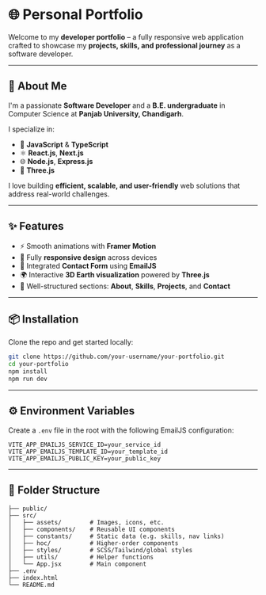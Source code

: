 
# 🌐 Personal Portfolio

Welcome to my **developer portfolio** – a fully responsive web application crafted to showcase my **projects, skills, and professional journey** as a software developer.

---

## 🚀 About Me

I'm a passionate **Software Developer** and a **B.E. undergraduate** in Computer Science at **Panjab University, Chandigarh**.

I specialize in:

- 🧠 **JavaScript** & **TypeScript**
- ⚛️ **React.js**, **Next.js**
- 🌐 **Node.js**, **Express.js**
- 🌌 **Three.js**

I love building **efficient, scalable, and user-friendly** web solutions that address real-world challenges.

---

## ✨ Features

- ⚡ Smooth animations with **Framer Motion**
- 📱 Fully **responsive design** across devices
- 💬 Integrated **Contact Form** using **EmailJS**
- 🌍 Interactive **3D Earth visualization** powered by **Three.js**
- 📁 Well-structured sections: **About**, **Skills**, **Projects**, and **Contact**

---

## 📦 Installation

Clone the repo and get started locally:

```bash
git clone https://github.com/your-username/your-portfolio.git
cd your-portfolio
npm install
npm run dev
```

---

## ⚙️ Environment Variables

Create a `.env` file in the root with the following EmailJS configuration:

```env
VITE_APP_EMAILJS_SERVICE_ID=your_service_id
VITE_APP_EMAILJS_TEMPLATE_ID=your_template_id
VITE_APP_EMAILJS_PUBLIC_KEY=your_public_key
```

---

## 📁 Folder Structure

```
├── public/
├── src/
│   ├── assets/        # Images, icons, etc.
│   ├── components/    # Reusable UI components
│   ├── constants/     # Static data (e.g. skills, nav links)
│   ├── hoc/           # Higher-order components
│   ├── styles/        # SCSS/Tailwind/global styles
│   ├── utils/         # Helper functions
│   └── App.jsx        # Main component
├── .env
├── index.html
└── README.md
```
